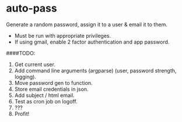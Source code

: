 # auto-pass

Generate a random password, assign it to a user & email it to them.

* Must be run with appropriate privileges.
* If using gmail, enable 2 factor authentication and app password.

####TODO:

1. Get current user.
2. Add command line arguments (argparse) (user, password strength, logging).
3. Move password gen to function.
4. Store email credentials in json.
5. Add subject / html email.
6. Test as cron job on logoff.
7. ???
8. Profit!
